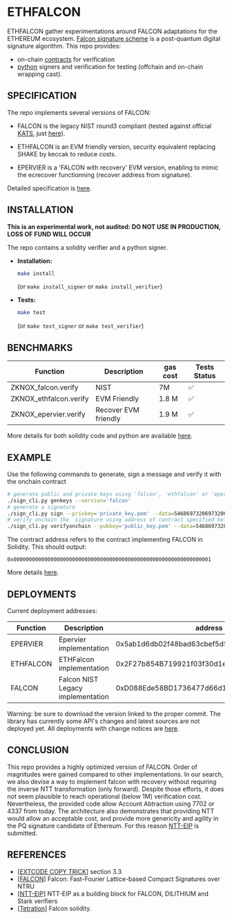 # ETHFALCON

ETHFALCON gather experimentations around FALCON adaptations for the ETHEREUM ecosystem. [Falcon signature scheme](https://falcon-sign.info/) is a post-quantum digital signature algorithm. 
This repo provides:

* on-chain [contracts](https://github.com/ZKNoxHQ/ETHFALCON/tree/main/src) for verification
* [python](https://github.com/ZKNoxHQ/ETHFALCON/tree/main/python-ref) signers and verification for testing (offchain and on-chain wrapping cast).



## SPECIFICATION

The repo implements several versions of FALCON:

* FALCON is the legacy NIST round3 compliant (tested against official [KATS](https://csrc.nist.gov/projects/post-quantum-cryptography/post-quantum-cryptography-standardization/round-3-submissions), just [here](https://github.com/ZKNoxHQ/ETHFALCON/blob/8152c5fc770e863bec799b5cc21dd551ab585fd9/test/ZKNOX_falconKATS.t.sol#L73)).

* ETHFALCON is an EVM friendly version, security equivalent replacing SHAKE by keccak to reduce costs.

* EPERVIER is a 'FALCON with recovery' EVM version, enabling to mimic the ecrecover functionning (recover address from signature).


Detailed specification is [here](./doc/specification.md). 


## INSTALLATION

**This is an experimental work, not audited: DO NOT USE IN PRODUCTION, LOSS OF FUND WILL OCCUR**

The repo contains a solidity verifier and a python signer. 

* **Installation:**
    ```bash
    make install
    ```
    (or `make install_signer` or `make install_verifier`)

* **Tests:**
    ```bash
    make test
    ```
    (or `make test_signer` or `make test_verifier`)

## BENCHMARKS


| Function                   | Description               | gas cost | Tests Status |
|------------------------|---------------------|---------------------|---------------------|
| ZKNOX_falcon.verify       | NIST       | 7M | :white_check_mark:|
| ZKNOX_ethfalcon.verify       | EVM Friendly      | 1.8 M | :white_check_mark:|
| ZKNOX_epervier.verify       | Recover EVM friendly      | 1.9 M | :white_check_mark:|


More details for both solidity code and python are available [here](./doc/benchmarks.md).

## EXAMPLE


Use the following commands to generate, sign a message and verify it with the onchain contract
```bash
# generate public and private keys using 'falcon', 'ethfalcon' or 'epervier'
./sign_cli.py genkeys --version='falcon'
# generate a signature
./sign_cli.py sign --privkey='private_key.pem' --data=546869732069732061207472616e73616374696f6e
# verify onchain the  signature using address of contract specified below (ensure --version is compliant with address)
./sign_cli.py verifyonchain --pubkey='public_key.pem' --data=546869732069732061207472616e73616374696f6e --signature='sig' --contractaddress='0xD088Ede58BD1736477d66d114D842bDE279A41Fa' --rpc='https://sepolia.optimism.io'w
```
The contract address refers to the contract implementing FALCON in Solidity. This should output:
```
0x0000000000000000000000000000000000000000000000000000000000000001
```
More details [here](./doc/example.md).



## DEPLOYMENTS

Current deployment addresses:

| Function                   | Description               |address | testnets |
|------------------------|---------------------|---------------------|---------------------|
| EPERVIER     | Epervier implementation     | 0x5ab1d6db02f48bad63cbef5d51c534A76aEB824B | [Optimism (Sepolia)](https://sepolia-optimism.etherscan.io/address/0x5ab1d6db02f48bad63cbef5d51c534A76aEB824B) |
| ETHFALCON     | ETHFalcon implementation      | 0x2F27b854B719921f03f30d1e5d0aE8e0aE7f96cA | [Optimism (Sepolia)](https://sepolia-optimism.etherscan.io/address/0x2F27b854B719921f03f30d1e5d0aE8e0aE7f96cA) |
| FALCON     | Falcon NIST Legacy implementation      | 0xD088Ede58BD1736477d66d114D842bDE279A41Fa | [Optimism (Sepolia)](https://sepolia-optimism.etherscan.io/address/0xD088Ede58BD1736477d66d114D842bDE279A41Fa)|


Warning: be sure to download the version linked to the proper commit. The library has currently some API's changes and latest sources are not deployed yet.
All deployments with change notices are [here](./doc/deployments.md).


## CONCLUSION

This repo provides a highly optimized version of FALCON. Order of magnitudes were gained compared to other implementations. In our search, we also devise a way to implement falcon with recovery without requiring the inverse NTT transformation (only forward).
Despite those efforts, it does not seem plausible to reach operational (below 1M) verification cost. Nevertheless, the provided code allow Account Abtraction using 7702 or 4337 from today.
The architecture also demonstrates that providing NTT would allow an acceptable cost, and provide more genericity and agility in the PQ signature candidate of Ethereum. For this reason [NTT-EIP]() is submitted.

## REFERENCES
- [[EXTCODE COPY TRICK]](https://eprint.iacr.org/2023/939) section 3.3
- [[FALCON]](https://falcon-sign.info/falcon.pdf) Falcon: Fast-Fourier Lattice-based
Compact Signatures over NTRU
- [[NTT-EIP]]() NTT-EIP as a building block for FALCON, DILITHIUM and Stark verifiers 
- [[Tetration]](https://github.com/Tetration-Lab/falcon-solidity/blob/main/src/Falcon.sol) Falcon solidity.

